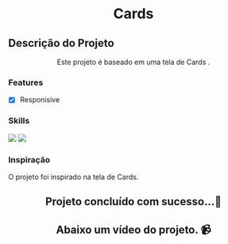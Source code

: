 <h1 align="center">Cards</h1>

## Descrição do Projeto

<p align="center">Este projeto é baseado em uma tela de Cards .</p>

### Features

- [x] Responisive

### Skills

<div>
<img src="https://img.shields.io/badge/HTML5-E34F26?style=for-the-badge&logo=html5&logoColor=white">

<img src="https://img.shields.io/badge/CSS-1e79e2?&style=for-the-badge&logo=css3&logoColor=white">

</div>

### Inspiração

<p> O projeto foi inspirado na tela de Cards.</p>

<h2 align="center"> 
	Projeto concluído com sucesso...🚀
</h2>

<h2 align="center">Abaixo um vídeo do projeto. 📹</h2>
